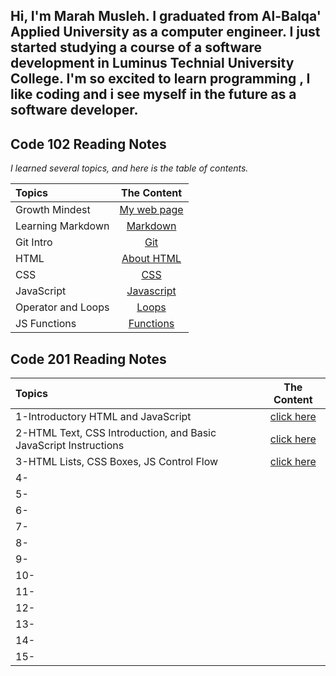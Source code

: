## Hi, I'm Marah Musleh. I graduated from Al-Balqa' Applied University as a computer engineer. I just started studying a course of a software development in Luminus Technial University College. I'm so excited to learn programming , I like coding and i see myself in the future as a software developer.

## Code 102 Reading Notes

*I learned several topics, and here is the table of contents.*


| Topics        |  The Content      | 
| :------------- | :----------: | 
|  Growth Mindest|  [My web page](https://marahmusleh.github.io/reading-note/growth)
|  Learning Markdown| [Markdown](https://marahmusleh.github.io/reading-note/read:01)   |    
|  Git Intro | [Git](https://marahmusleh.github.io/reading-note/read:02)
| HTML | [About HTML](https://marahmusleh.github.io/reading-note/read:03) | 
| CSS   | [CSS](https://marahmusleh.github.io/reading-note/read:03b)   |
| JavaScript | [Javascript](https://marahmusleh.github.io/reading-note/read4a) |
| Operator and Loops  | [Loops](https://marahmusleh.github.io/reading-note/read5)        | 
| JS Functions  | [Functions](https://marahmusleh.github.io/reading-note/read6)        | 
 
 
## Code 201 Reading Notes


| Topics        |  The Content      | 
| :------------- | :----------: | 
|  1-Introductory HTML and JavaScript| [click here](https://marahmusleh.github.io/reading-note/class-01) | 
| 2-HTML Text, CSS Introduction, and Basic JavaScript Instructions|[click here](https://marahmusleh.github.io/reading-note/class-02)    |    
| 3-HTML Lists, CSS Boxes, JS Control Flow | [click here](https://marahmusleh.github.io/reading-note/class-03) |
| 4- |  | 
| 5-  |   |
| 6- | |
| 7-  |        | 
|8-  |         | 
|  9-|  
| 10-|    |    
| 11- | 
| 12- |  | 
| 13-  |   |
| 14- | |
| 15-  |        | 
 
